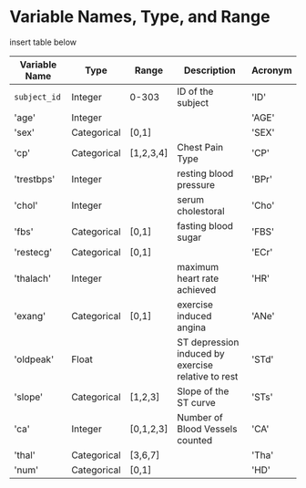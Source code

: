 # Variable Names, Type, and Range

insert table below

| Variable Name | Type | Range | Description | Acronym
| --- | --- | --- | --- | --- |
| `subject_id` | Integer | 0-303 | ID of the subject | 'ID' |
| 'age'| Integer  |   |   | 'AGE' |
|  'sex' | Categorical  | [0,1]  |    | 'SEX' |
| 'cp' | Categorical  | [1,2,3,4]  | Chest Pain Type  | 'CP' |
| 'trestbps'  |  Integer |   |  resting blood pressure | 'BPr' |
|  'chol' | Integer  |   | serum cholestoral  | 'Cho' |
|  'fbs' | Categorical  | [0,1]  |  fasting blood sugar | 'FBS' |
|  'restecg' | Categorical  | [0,1]  |   | 'ECr' |
| 'thalach'  | Integer  |   |  maximum heart rate achieved |'HR'  |
| 'exang'  | Categorical  | [0,1]  |  exercise induced angina | 'ANe'|
| 'oldpeak'  | Float  |   |  ST depression induced by exercise relative to rest | 'STd' |
| 'slope' | Categorical | [1,2,3] | Slope of the ST curve | 'STs' |
| 'ca' | Integer | [0,1,2,3] | Number of Blood Vessels counted | 'CA' |
| 'thal' | Categorical  | [3,6,7]  |  | 'Tha' |
| 'num'  | Categorical  | [0,1]  |  |  'HD' |
